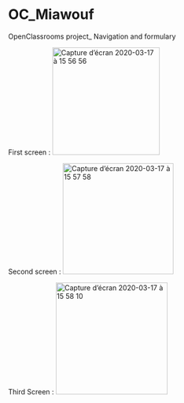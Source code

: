 # OC_Miawouf
 OpenClassrooms project_ Navigation and formulary

First screen :
<img width="218" alt="Capture d’écran 2020-03-17 à 15 56 56" src="https://user-images.githubusercontent.com/39524369/76869241-4fa01480-6868-11ea-85c9-63ef9edfa33b.png">

Second screen :
<img width="225" alt="Capture d’écran 2020-03-17 à 15 57 58" src="https://user-images.githubusercontent.com/39524369/76869256-53cc3200-6868-11ea-81c9-7b8bb4f3c62c.png">

Third Screen :
<img width="227" alt="Capture d’écran 2020-03-17 à 15 58 10" src="https://user-images.githubusercontent.com/39524369/76869265-575fb900-6868-11ea-92fe-1fc999ac85fa.png">
